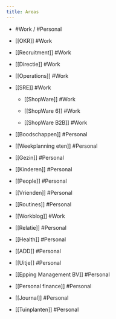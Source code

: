 ```yaml
---
title: Areas
---
```


- #Work / #Personal

- [[OKR]] #Work

- [[Recruitment]] #Work

- [[Directie]] #Work

- [[Operations]] #Work

- [[SRE]] #Work
	 - [[ShopWare]] #Work

	 - [[ShopWare 6]] #Work

	 - [[ShopWare B2B]] #Work

- [[Boodschappen]] #Personal

- [[Weekplanning eten]] #Personal

- [[Gezin]] #Personal

- [[Kinderen]] #Personal

- [[People]] #Personal

- [[Vrienden]] #Personal

- [[Routines]] #Personal

- [[Workblog]] #Work

- [[Relatie]] #Personal

- [[Health]] #Personal

- [[ADD]] #Personal

- [[Uitje]] #Personal

- [[Epping Management BV]] #Personal

- [[Personal finance]] #Personal

- [[Journal]] #Personal

- [[Tuinplanten]] #Personal
